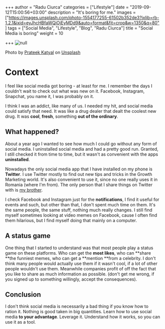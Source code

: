 +++ author = "Radu Ciurca" categories = ["Lifestyle"] date = "2019-09-12T15:00:56+03:00" description = "It's boring for me." images = ["https://images.unsplash.com/photo-1554177255-61502b352de3?ixlib=rb-1.2.1&ixid=eyJhcHBfaWQiOjEyMDd9&auto=format&fit=crop&w=1350&q=80"] tags = ["Social Media", "Lifestyle", "Blog", "Radu Ciurca"] title = "Social Media is boring" weight = 10

+++
![null](/images/uploads/prateek-katyal-xv7-glvblfw-unsplash.jpg)

Photo by <a href="https://unsplash.com/@prateekkatyal?utm_source=unsplash&utm_medium=referral&utm_content=creditCopyText" target="_blank">Prateek Katyal</a> on <a href="https://unsplash.com/" target="_blank">Unsplash</a>

# Context

I feel like social media got boring - at least for me. I remember the days I couldn't wait to check out what was new on it. Facebook, Instagram, Snapchat, you name it, I was probably on it.

I think I was an addict, like many of us. I needed my hit, and social media could satisfy that need. It was like a drug dealer that dealt the coolest new drug. It was **cool**, **fresh**, something **out of the ordinary**. 

## What happened?

About a year ago I wanted to see how much I could go without any form of social media. I uninstalled social media and had a pretty good run. Granted, I still checked it from time to time, but it wasn't as convenient with the apps **uninstalled**. 

Nowadays the only social media app that I have installed on my phone is **Twitter**. I use Twitter mostly to find out new tips and tricks in the Growth Marketing world. It's also convenient to use it, since no one really uses it in Romania (where I'm from). The only person that I share things on Twitter with is <a href="https://www.tudorcodes.com/" target="_blank">my brother</a>.

I check Facebook and Instagram just for the **notifications**, I find it useful for events and such, but other than that, I don't spent much time on them. It's the same people, the same stuff, nothing much really changes. I still find myself sometimes looking at video memes on Facebook, cause I often find them hilarious, but I find myself doing that mainly on a computer.

## A status game

One thing that I started to understand was that most people play a status game on these platforms. Who can get the **most likes**, who can **share **the funniest memes, who can get a **mention **from a celebrity. I don't think many people would actually use them if it wasn't cool, if a lot of other people wouldn't use them. Meanwhile companies profit of off the fact that you like to share as much information as possible. (don't get me wrong, if you signed up to something willingly, accept the consequences). 

## Conclusion

I don't think social media is necessarily a bad thing if you know how to ration it. Nothing is good taken in big quantities. Learn how to use social media **to your advantage**. Leverage it. Understand how it works, so you can use it as a tool.
